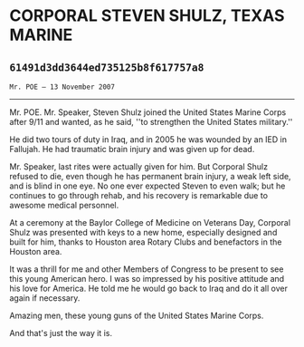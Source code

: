 # CORPORAL STEVEN SHULZ, TEXAS MARINE
## `61491d3dd3644ed735125b8f617757a8`
`Mr. POE — 13 November 2007`

---


Mr. POE. Mr. Speaker, Steven Shulz joined the United States Marine 
Corps after 9/11 and wanted, as he said, ''to strengthen the United 
States military.''

He did two tours of duty in Iraq, and in 2005 he was wounded by an 
IED in Fallujah. He had traumatic brain injury and was given up for 
dead.

Mr. Speaker, last rites were actually given for him. But Corporal 
Shulz refused to die, even though he has permanent brain injury, a weak 
left side, and is blind in one eye. No one ever expected Steven to even 
walk; but he continues to go through rehab, and his recovery is 
remarkable due to awesome medical personnel.

At a ceremony at the Baylor College of Medicine on Veterans Day, 
Corporal Shulz was presented with keys to a new home, especially 
designed and built for him, thanks to Houston area Rotary Clubs and 
benefactors in the Houston area.

It was a thrill for me and other Members of Congress to be present to 
see this young American hero. I was so impressed by his positive 
attitude and his love for America. He told me he would go back to Iraq 
and do it all over again if necessary.

Amazing men, these young guns of the United States Marine Corps.

And that's just the way it is.
